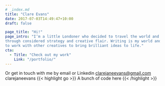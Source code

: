 ```yaml
---
# _index.md
title: "Clare Evans"
date: 2017-07-03T14:49:47+10:00
draft: false

page_title: "Hi!"
page_intro: "I’m a little Londoner who decided to travel the world and help brands thrive
through considered strategy and creative flair. Writing is my world and I hope
to work with other creatives to bring brilliant ideas to life."
cta:
  - Title: "Check out my work"
    Link: "/portfolio/"
---
```

Or get in touch with me by email or Linkedin
clarejaneevans@gmail.com
clarejaneevans
{{< highlight go >}} A bunch of code here {{< /highlight >}}
